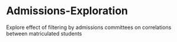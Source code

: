 # Admissions-Exploration
Explore effect of filtering by admissions committees on correlations between matriculated students

